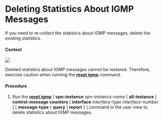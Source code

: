 Deleting Statistics About IGMP Messages
=======================================

If you need to re-collect the statistics about IGMP messages, delete the existing statistics.

#### Context

![](../../../../public_sys-resources/notice_3.0-en-us.png) 

Deleted statistics about IGMP messages cannot be restored. Therefore, exercise caution when running the [**reset igmp**](cmdqueryname=reset+igmp) command.



#### Procedure

1. Run the [**reset igmp**](cmdqueryname=reset+igmp) [ **vpn-instance** *vpn-instance-name* | **all-instance** ] **control-message counters** [ **interface** *interface-type* *interface-number* ] [ **message-type** { **query** | **report** } ] command in the user view to delete statistics about IGMP messages.